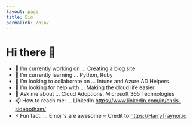 ```yaml
---
layout: page
title: Bio
permalink: /bio/
---
```


# Hi there 👋


- 🔭 I’m currently working on ... Creating a blog site
- 🌱 I’m currently learning ... Python, Ruby
- 👯 I’m looking to collaborate on ... Intune and Azure AD Helpers
- 🤔 I’m looking for help with ... Making the cloud life easier
- 💬 Ask me about ... Cloud Adoptions, Microsoft 365 Technologies
- 📫 How to reach me: ... Linkedin https://www.linkedin.com/in/chris-sidebotham/
- ⚡ Fun fact: ... Emoji's are awesome ⭐ Credit to https://HarryTraynor.io